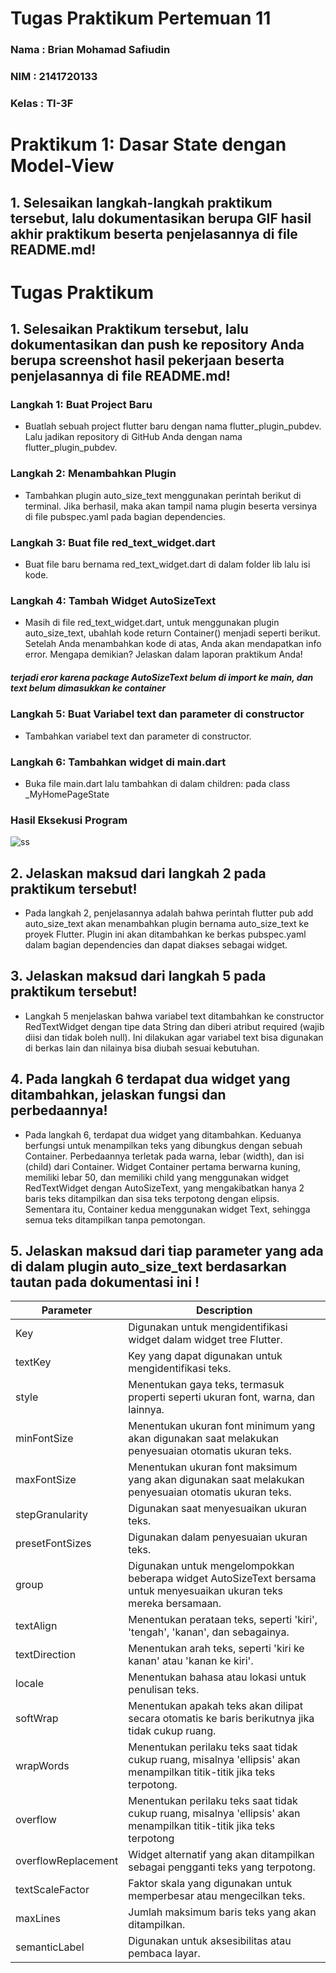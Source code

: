# Tugas Praktikum Pertemuan 11

### Nama : Brian Mohamad Safiudin
### NIM : 2141720133
### Kelas : TI-3F

# Praktikum 1: Dasar State dengan Model-View

## 1. Selesaikan langkah-langkah praktikum tersebut, lalu dokumentasikan berupa GIF hasil akhir praktikum beserta penjelasannya di file README.md!

# Tugas Praktikum

## 1. Selesaikan Praktikum tersebut, lalu dokumentasikan dan push ke repository Anda berupa screenshot hasil pekerjaan beserta penjelasannya di file README.md!

### Langkah 1: Buat Project Baru
- Buatlah sebuah project flutter baru dengan nama flutter_plugin_pubdev. Lalu jadikan repository di GitHub Anda dengan nama flutter_plugin_pubdev.

### Langkah 2: Menambahkan Plugin
- Tambahkan plugin auto_size_text menggunakan perintah berikut di terminal. Jika berhasil, maka akan tampil nama plugin beserta versinya di file pubspec.yaml pada bagian dependencies.

### Langkah 3: Buat file red_text_widget.dart
- Buat file baru bernama red_text_widget.dart di dalam folder lib lalu isi kode.

### Langkah 4: Tambah Widget AutoSizeText
- Masih di file red_text_widget.dart, untuk menggunakan plugin auto_size_text, ubahlah kode return Container() menjadi seperti berikut. Setelah Anda menambahkan kode di atas, Anda akan mendapatkan info error. Mengapa demikian? Jelaskan dalam laporan praktikum Anda!

##### terjadi eror karena package AutoSizeText belum di import ke main, dan text belum dimasukkan ke container

### Langkah 5: Buat Variabel text dan parameter di constructor
- Tambahkan variabel text dan parameter di constructor.

### Langkah 6: Tambahkan widget di main.dart
- Buka file main.dart lalu tambahkan di dalam children: pada class _MyHomePageState

### Hasil Eksekusi Program
![ss](docs/hasil.gif)

## 2. Jelaskan maksud dari langkah 2 pada praktikum tersebut!
- Pada langkah 2, penjelasannya adalah bahwa perintah flutter pub add auto_size_text akan menambahkan plugin bernama auto_size_text ke proyek Flutter. Plugin ini akan ditambahkan ke berkas pubspec.yaml dalam bagian dependencies dan dapat diakses sebagai widget.

## 3. Jelaskan maksud dari langkah 5 pada praktikum tersebut!
- Langkah 5 menjelaskan bahwa variabel text ditambahkan ke constructor RedTextWidget dengan tipe data String dan diberi atribut required (wajib diisi dan tidak boleh null). Ini dilakukan agar variabel text bisa digunakan di berkas lain dan nilainya bisa diubah sesuai kebutuhan.

## 4. Pada langkah 6 terdapat dua widget yang ditambahkan, jelaskan fungsi dan perbedaannya!
- Pada langkah 6, terdapat dua widget yang ditambahkan. Keduanya berfungsi untuk menampilkan teks yang dibungkus dengan sebuah Container. Perbedaannya terletak pada warna, lebar (width), dan isi (child) dari Container. Widget Container pertama berwarna kuning, memiliki lebar 50, dan memiliki child yang menggunakan widget RedTextWidget dengan AutoSizeText, yang mengakibatkan hanya 2 baris teks ditampilkan dan sisa teks terpotong dengan elipsis. Sementara itu, Container kedua menggunakan widget Text, sehingga semua teks ditampilkan tanpa pemotongan.

## 5. Jelaskan maksud dari tiap parameter yang ada di dalam plugin auto_size_text berdasarkan tautan pada dokumentasi ini !

| Parameter         | Description                                          |
| ----------------- | ---------------------------------------------------- |
| Key               | Digunakan untuk mengidentifikasi widget dalam widget tree Flutter. |
| textKey           | Key yang dapat digunakan untuk mengidentifikasi teks. |
| style             | Menentukan gaya teks, termasuk properti seperti ukuran font, warna, dan lainnya. |
| minFontSize       | Menentukan ukuran font minimum yang akan digunakan saat melakukan penyesuaian otomatis ukuran teks. |
| maxFontSize       | Menentukan ukuran font maksimum yang akan digunakan saat melakukan penyesuaian otomatis ukuran teks. |
| stepGranularity   | Digunakan saat menyesuaikan ukuran teks. |
| presetFontSizes   | Digunakan dalam penyesuaian ukuran teks. |
| group             | Digunakan untuk mengelompokkan beberapa widget AutoSizeText bersama untuk menyesuaikan ukuran teks mereka bersamaan. |
| textAlign         | Menentukan perataan teks, seperti 'kiri', 'tengah', 'kanan', dan sebagainya. |
| textDirection     | Menentukan arah teks, seperti 'kiri ke kanan' atau 'kanan ke kiri'. |
| locale            | Menentukan bahasa atau lokasi untuk penulisan teks. |
| softWrap          | Menentukan apakah teks akan dilipat secara otomatis ke baris berikutnya jika tidak cukup ruang. |
| wrapWords         | Menentukan perilaku teks saat tidak cukup ruang, misalnya 'ellipsis' akan menampilkan titik-titik jika teks terpotong. |
| overflow           | Menentukan perilaku teks saat tidak cukup ruang, misalnya 'ellipsis' akan menampilkan titik-titik jika teks terpotong |
| overflowReplacement | Widget alternatif yang akan ditampilkan sebagai pengganti teks yang terpotong. |
| textScaleFactor   | Faktor skala yang digunakan untuk memperbesar atau mengecilkan teks. |
| maxLines          | Jumlah maksimum baris teks yang akan ditampilkan. |
| semanticLabel     | Digunakan untuk aksesibilitas atau pembaca layar. |

